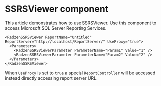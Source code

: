 # SSRSViewer component
This article demonstrates how to use SSRSViewer. Use this component to access Microsoft SQL Server Reporting Services.

```
<RadzenSSRSViewer ReportName="Untitled" ReportServer="http://localhost/ReportServer/" UseProxy="true">
  <Parameters>
    <RadzenSSRSViewerParameter ParameterName="Param1" Value="1" />
    <RadzenSSRSViewerParameter ParameterName="Param2" Value="2" />
  </Parameters>
</RadzenSSRSViewer>
```

When `UseProxy` is set to `true` a special `ReportController` will be accessed instead directly accessing report server URL.
